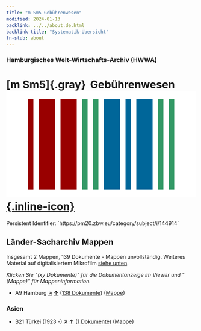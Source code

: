 ```yaml
---
title: "m Sm5 Gebührenwesen"
modified: 2024-01-13
backlink: ../../about.de.html
backlink-title: "Systematik-Übersicht"
fn-stub: about
---
```


### Hamburgisches Welt-Wirtschafts-Archiv (HWWA)

# [m Sm5]{.gray}&#8201; Gebührenwesen &#160; [![Wikidata](/images/Wikidata-logo.svg "Wikidata"){.inline-icon}](http://www.wikidata.org/entity/Q104700259)

<div class="hint">Persistent Identifier: `https://pm20.zbw.eu/category/subject/i/144914`</div>







## Länder-Sacharchiv Mappen






Insgesamt 2 Mappen, 139 Dokumente - Mappen unvollständig. Weiteres Material auf digitalisiertem Mikrofilm [siehe unten](#filmsections).

_Klicken Sie "(xy Dokumente)" für die Dokumentanzeige im Viewer und "(Mappe)" für Mappeninformation._



- A9 Hamburg [**&nearr;**](../../../geo/i/140905/about.de.html "Hamburg (alle Mappen)") [**&uarr;**](../../../geo/about.de.html#A9 "Ländersystematik") (<a href="https://pm20.zbw.eu/iiifview/folder/sh/140905,144914" title="über: Hamburg : Gebührenwesen" target="_blank">138 Dokumente</a>) ([Mappe](../../../../folder/sh/1409xx/140905/1449xx/144914/about.de.html))

### Asien

- B21 Türkei (1923 -) [**&nearr;**](../../../geo/i/141111/about.de.html "Türkei (1923 -) (alle Mappen)") [**&uarr;**](../../../geo/about.de.html#B21 "Ländersystematik") (<a href="https://pm20.zbw.eu/iiifview/folder/sh/141111,144914" title="über: Türkei (1923 -) : Gebührenwesen" target="_blank">1 Dokumente</a>) ([Mappe](../../../../folder/sh/1411xx/141111/1449xx/144914/about.de.html))



<a id="filmsections" />













